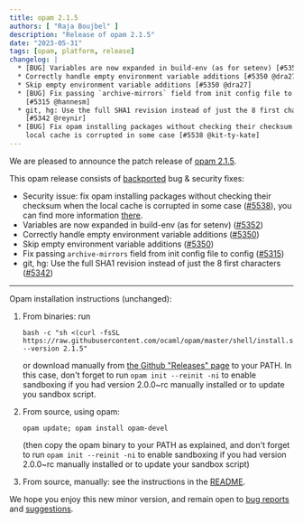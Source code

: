 ```yaml
---
title: opam 2.1.5
authors: [ "Raja Boujbel" ]
description: "Release of opam 2.1.5"
date: "2023-05-31"
tags: [opam, platform, release]
changelog: |
  * [BUG] Variables are now expanded in build-env (as for setenv) [#5352 @dra27]
  * Correctly handle empty environment variable additions [#5350 @dra27]
  * Skip empty environment variable additions [#5350 @dra27]
  * [BUG] Fix passing `archive-mirrors` field from init config file to config
    [#5315 @hannesm]
  * git, hg: Use the full SHA1 revision instead of just the 8 first characters
    [#5342 @reynir]
  * [BUG] Fix opam installing packages without checking their checksum when the
    local cache is corrupted in some case [#5538 @kit-ty-kate]
---
```


<!--
_Feedback on this post is welcomed on [Discuss](https://discuss.ocaml.org/t/ann-opam-2-1-5/10299)!_
-->

We are pleased to announce the patch release of [opam 2.1.5](https://github.com/ocaml/opam/releases/tag/2.1.5).

This opam release consists of [backported](https://github.com/ocaml/opam/issues/5444) bug & security fixes:

* Security issue: fix opam installing packages without checking their checksum when the  local cache is corrupted in some case ([#5538](https://github.com/ocaml/opam/pull/5538)), you can find more information [there](/blog/security-in-opams-cache-handling-before-215).
* Variables are now expanded in build-env (as for setenv) ([#5352](https://github.com/ocaml/opam/pull/5352))
* Correctly handle empty environment variable additions ([#5350](https://github.com/ocaml/opam/pull/5350))
* Skip empty environment variable additions ([#5350](https://github.com/ocaml/opam/pull/5350))
* Fix passing `archive-mirrors` field from init config file to config   ([#5315](https://github.com/ocaml/opam/pull/5315))
* git, hg: Use the full SHA1 revision instead of just the 8 first characters   ([#5342](https://github.com/ocaml/opam/pull/5342))

---

Opam installation instructions (unchanged):

1. From binaries: run

    ```
    bash -c "sh <(curl -fsSL https://raw.githubusercontent.com/ocaml/opam/master/shell/install.sh) --version 2.1.5"
    ```

    or download manually from [the Github "Releases" page](https://github.com/ocaml/opam/releases/tag/2.1.5) to your PATH. In this case, don't forget to run `opam init --reinit -ni` to enable sandboxing if you had version 2.0.0~rc manually installed or to update you sandbox script.

2. From source, using opam:

    ```
    opam update; opam install opam-devel
    ```

   (then copy the opam binary to your PATH as explained, and don't forget to run `opam init --reinit -ni` to enable sandboxing if you had version 2.0.0~rc manually installed or to update your sandbox script)

3. From source, manually: see the instructions in the [README](https://github.com/ocaml/opam/tree/2.1.5#compiling-this-repo).

We hope you enjoy this new minor version, and remain open to [bug reports](https://github.com/ocaml/opam/issues) and [suggestions](https://github.com/ocaml/opam/issues).
